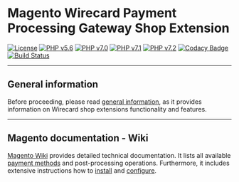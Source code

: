 # Magento Wirecard Payment Processing Gateway Shop Extension

[![License](https://img.shields.io/badge/license-GPLv3-blue.svg)](https://raw.githubusercontent.com/wirecard/magento-ee/master/LICENSE)
[![PHP v5.6](https://img.shields.io/badge/php-v5.6-yellow.svg)](http://www.php.net)
[![PHP v7.0](https://img.shields.io/badge/php-v7.0-yellow.svg)](http://www.php.net)
[![PHP v7.1](https://img.shields.io/badge/php-v7.1-yellow.svg)](http://www.php.net)
[![PHP v7.2](https://img.shields.io/badge/php-v7.2-yellow.svg)](http://www.php.net)
[![Codacy Badge](https://api.codacy.com/project/badge/Grade/2d8b7770ca0342f880e5e63f44b4d881)](https://www.codacy.com/app/Wirecard/magento-ee?utm_source=github.com&amp;utm_medium=referral&amp;utm_content=wirecard/magento-ee&amp;utm_campaign=Badge_Grade)
[![Build Status](https://travis-ci.org/wirecard/magento-ee.svg?branch=master)](https://travis-ci.org/wirecard/magento-ee)

***
## General information 
Before proceeding, please read [general information](https://github.com/wirecard/magento-ee/wiki/Wirecard-Shop-Plugins-General-Information), as it provides information on Wirecard shop extensions functionality and features.

***
## Magento documentation - Wiki

[Magento Wiki](https://github.com/wirecard/magento-ee/wiki) provides detailed technical documentation.
It lists all available [payment methods](https://github.com/wirecard/magento-ee/wiki#supported-payment-methods) and post-processing operations.
Furthermore, it includes extensive instructions how to [install](https://github.com/wirecard/magento-ee/wiki/Installation) and [configure](https://github.com/wirecard/magento-ee/wiki/Configuration).
